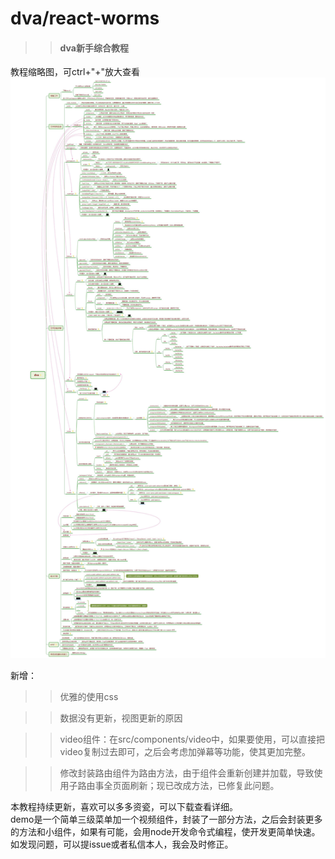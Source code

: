 # dva/react-worms
>> #### dva新手综合教程
教程缩略图，可ctrl+"+"放大查看
![](dva.jpg)

新增：

>> 优雅的使用css

>> 数据没有更新，视图更新的原因

>>video组件：在src/components/video中，如果要使用，可以直接把video复制过去即可，之后会考虑加弹幕等功能，使其更加完整。

>>修改封装路由组件为路由方法，由于组件会重新创建并加载，导致使用子路由事全页面刷新；现已改成方法，已修复此问题。

本教程持续更新，喜欢可以多多资瓷，可以下载查看详细。<br/>
demo是一个简单三级菜单加一个视频组件，封装了一部分方法，之后会封装更多的方法和小组件，如果有可能，会用node开发命令式编程，使开发更简单快速。<br/>
如发现问题，可以提issue或者私信本人，我会及时修正。
